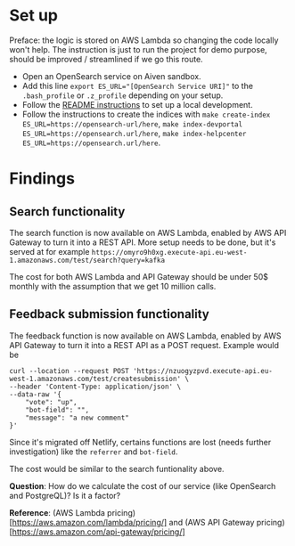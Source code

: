 # Set up

Preface: the logic is stored on AWS Lambda so changing the code locally won't help. The instruction is just to run the project for demo purpose, should be improved / streamlined if we go this route.

- Open an OpenSearch service on Aiven sandbox.
- Add this line `export ES_URL="[OpenSearch Service URI]"` to the `.bash_profile` or `.z_profile` depending on your setup.
- Follow the [README instructions](https://github.com/aiven/devportal#local-development) to set up a local development.
- Follow the instructions to create the indices with `make create-index ES_URL=https://opensearch-url/here`, `make index-devportal ES_URL=https://opensearch.url/here`, `make index-helpcenter ES_URL=https://opensearch.url/here`.

# Findings

## Search functionality

The search function is now available on AWS Lambda, enabled by AWS API Gateway to turn it into a REST API. More setup needs to be done, but it's served at for example `https://omyro9h0xg.execute-api.eu-west-1.amazonaws.com/test/search?query=kafka`

The cost for both AWS Lambda and API Gateway should be under 50$ monthly with the assumption that we get 10 million calls.

## Feedback submission functionality

The feedback function is now available on AWS Lambda, enabled by AWS API Gateway to turn it into a REST API as a POST request. Example would be

```
curl --location --request POST 'https://nzuogyzpvd.execute-api.eu-west-1.amazonaws.com/test/createsubmission' \
--header 'Content-Type: application/json' \
--data-raw '{
    "vote": "up",
    "bot-field": "",
    "message": "a new comment"
}'
```

Since it's migrated off Netlify, certains functions are lost (needs further investigation) like the `referrer` and `bot-field`.

The cost would be similar to the search funtionality above.

**Question**: How do we calculate the cost of our service (like OpenSearch and PostgreQL)? Is it a factor?

**Reference**: (AWS Lambda pricing)[https://aws.amazon.com/lambda/pricing/] and (AWS API Gateway pricing)[https://aws.amazon.com/api-gateway/pricing/]
